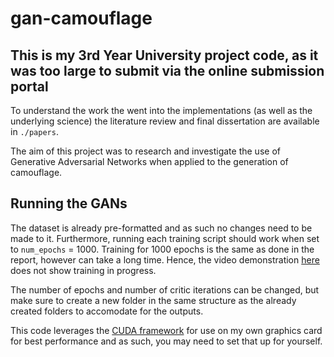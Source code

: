 # gan-camouflage

## This is my 3rd Year University project code, as it was too large to submit via the online submission portal

To understand the work the went into the implementations (as well as the underlying science) the literature review and final dissertation are available in `./papers`.

The aim of this project was to research and investigate the use of Generative Adversarial Networks when applied to the generation of camouflage.

## Running the GANs

The dataset is already pre-formatted and as such no changes need to be made to it. Furthermore, running each training script should work when set to `num_epochs` = 1000. Training for 1000 epochs is the same as done in the report, however can take a long time. Hence, the video demonstration [here](https://www.youtube.com/watch?v=g7fM5RAPuqw) does not show training in progress.

The number of epochs and number of critic iterations can be changed, but make sure to create a new folder in the same structure as the already created folders to accomodate for the outputs.

This code leverages the [CUDA framework](https://developer.nvidia.com/cuda-zone) for use on my own graphics card for best performance and as such, you may need to set that up for yourself.


